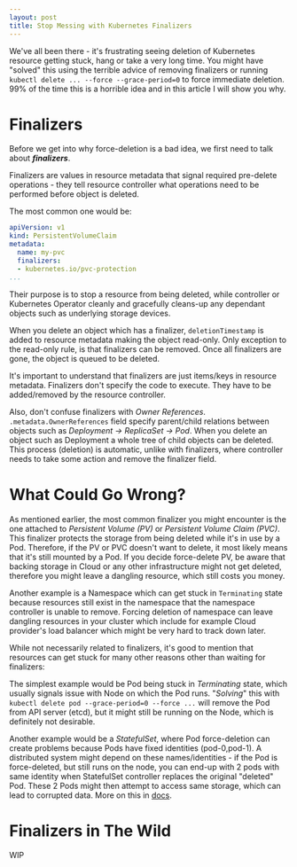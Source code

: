 ```yaml
---
layout: post
title: Stop Messing with Kubernetes Finalizers
---
```


We've all been there - it's frustrating seeing deletion of Kubernetes resource getting stuck, hang or take a very long time. 
You might have "solved" this using the terrible advice of removing finalizers or running `kubectl delete ... --force --grace-period=0` to force immediate deletion. 
99% of the time this is a horrible idea and in this article I will show you why.

# Finalizers

Before we get into why force-deletion is a bad idea, we first need to talk about **_finalizers_**.

Finalizers are values in resource metadata that signal required pre-delete operations - they tell resource controller what operations need to be performed before object is deleted.

The most common one would be:

```yaml
apiVersion: v1
kind: PersistentVolumeClaim
metadata:
  name: my-pvc
  finalizers:
  - kubernetes.io/pvc-protection
...
```

Their purpose is to stop a resource from being deleted, while controller or Kubernetes Operator cleanly and gracefully cleans-up any dependant objects such as underlying storage devices.

When you delete an object which has a finalizer, `deletionTimestamp` is added to resource metadata making the object read-only. 
Only exception to the read-only rule, is that finalizers can be removed. Once all finalizers are gone, the object is queued to be deleted.

It's important to understand that finalizers are just items/keys in resource metadata. Finalizers don't specify the code to execute. They have to be added/removed by the resource controller.

Also, don't confuse finalizers with _Owner References_. `.metadata.OwnerReferences` field specify parent/child relations between objects such as _Deployment -> ReplicaSet -> Pod_. 
When you delete an object such as Deployment a whole tree of child objects can be deleted. This process (deletion) is automatic, unlike with finalizers, where controller needs to take some action and remove the finalizer field.

# What Could Go Wrong?

As mentioned earlier, the most common finalizer you might encounter is the one attached to _Persistent Volume (PV)_ or _Persistent Volume Claim (PVC)_. 
This finalizer protects the storage from being deleted while it's in use by a Pod. Therefore, if the PV or PVC doesn't want to delete, it most likely means that it's still mounted by a Pod. 
If you decide force-delete PV, be aware that backing storage in Cloud or any other infrastructure might not get deleted, therefore you might leave a dangling resource, which still costs you money.

Another example is a Namespace which can get stuck in `Terminating` state because resources still exist in the namespace that the namespace controller is unable to remove. 
Forcing deletion of namespace can leave dangling resources in your cluster which include for example Cloud provider's load balancer which might be very hard to track down later.

While not necessarily related to finalizers, it's good to mention that resources can get stuck for many other reasons other than waiting for finalizers:

The simplest example would be Pod being stuck in _Terminating_ state, which usually signals issue with Node on which the Pod runs. "_Solving_" this with `kubectl delete pod --grace-period=0 --force ...` will remove the Pod from API server (etcd), but it might still be running on the Node, which is definitely not desirable.

Another example would be a _StatefulSet_, where Pod force-deletion can create problems because Pods have fixed identities (pod-0,pod-1). A distributed system might depend on these names/identities - if the Pod is force-deleted, 
but still runs on the node, you can end-up with 2 pods with same identity when StatefulSet controller replaces the original "deleted" Pod. 
These 2 Pods might then attempt to access same storage, which can lead to corrupted data. More on this in [docs](https://kubernetes.io/docs/tasks/run-application/force-delete-stateful-set-pod).

# Finalizers in The Wild

WIP
